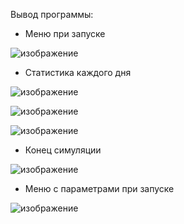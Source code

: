 Вывод программы: 

  - Меню при запуске

![изображение](https://github.com/user-attachments/assets/c0e1eb1c-e2f8-4d33-9dfa-53eba18159ae)

  - Статистика каждого дня

![изображение](https://github.com/user-attachments/assets/dcd53a92-d15d-4120-a33e-bd87fc98f1e5)

![изображение](https://github.com/user-attachments/assets/6d0b8dd2-310b-4cf4-a6fe-a48f3fc2d98b)

![изображение](https://github.com/user-attachments/assets/0e0085b4-5423-4779-96fc-306f94fb35fe)

  - Конец симуляции

![изображение](https://github.com/user-attachments/assets/8e5a860f-d1e2-4079-90b4-4635a71eff1a)

  - Меню с параметрами при запуске

![изображение](https://github.com/user-attachments/assets/29470441-822d-44b0-83c9-f1002f57ca17)


